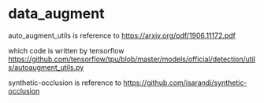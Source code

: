 # data_augment

auto_augment_utils is reference to https://arxiv.org/pdf/1906.11172.pdf

which code is written by tensorflow
https://github.com/tensorflow/tpu/blob/master/models/official/detection/utils/autoaugment_utils.py


synthetic-occlusion is reference to https://github.com/isarandi/synthetic-occlusion

